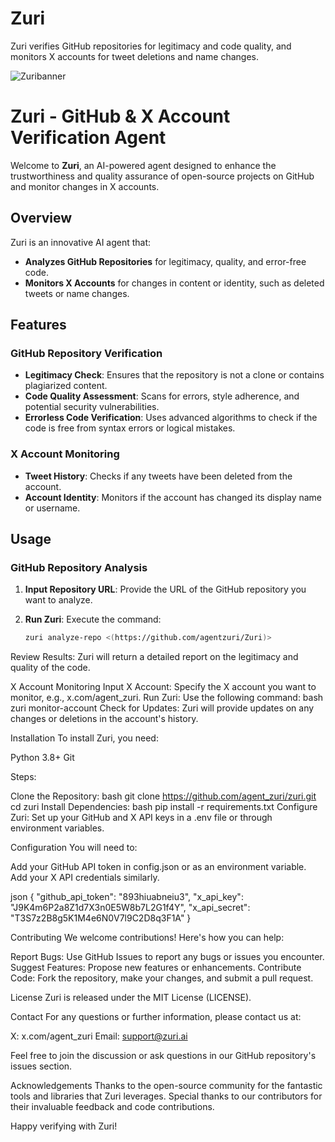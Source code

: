# Zuri
Zuri verifies GitHub repositories for legitimacy and code quality, and monitors X accounts for tweet deletions and name changes.

![Zuribanner](https://github.com/user-attachments/assets/5b1cf19e-c3fb-4446-a583-d921fcee7699)

# Zuri - GitHub & X Account Verification Agent

Welcome to **Zuri**, an AI-powered agent designed to enhance the trustworthiness and quality assurance of open-source projects on GitHub and monitor changes in X accounts.

## Overview

Zuri is an innovative AI agent that:

- **Analyzes GitHub Repositories** for legitimacy, quality, and error-free code.
- **Monitors X Accounts** for changes in content or identity, such as deleted tweets or name changes.

## Features

### GitHub Repository Verification

- **Legitimacy Check**: Ensures that the repository is not a clone or contains plagiarized content.
- **Code Quality Assessment**: Scans for errors, style adherence, and potential security vulnerabilities.
- **Errorless Code Verification**: Uses advanced algorithms to check if the code is free from syntax errors or logical mistakes.

### X Account Monitoring

- **Tweet History**: Checks if any tweets have been deleted from the account.
- **Account Identity**: Monitors if the account has changed its display name or username.

## Usage

### GitHub Repository Analysis

1. **Input Repository URL**: Provide the URL of the GitHub repository you want to analyze.
2. **Run Zuri**: Execute the command:

   ```bash
   zuri analyze-repo <(https://github.com/agentzuri/Zuri)>

Review Results: Zuri will return a detailed report on the legitimacy and quality of the code.

X Account Monitoring
Input X Account: Specify the X account you want to monitor, e.g., x.com/agent_zuri.
Run Zuri: Use the following command:
bash
zuri monitor-account <x-account-url>
Check for Updates: Zuri will provide updates on any changes or deletions in the account's history.

Installation
To install Zuri, you need:

Python 3.8+
Git

Steps:

Clone the Repository:
bash
git clone https://github.com/agent_zuri/zuri.git
cd zuri
Install Dependencies:
bash
pip install -r requirements.txt
Configure Zuri:
Set up your GitHub and X API keys in a .env file or through environment variables.

Configuration
You will need to:

Add your GitHub API token in config.json or as an environment variable.
Add your X API credentials similarly.

json
{
  "github_api_token": "893hiuabneiu3",
  "x_api_key": "J9K4m6P2a8Z1d7X3n0E5W8b7L2G1f4Y",
  "x_api_secret": "T3S7z2B8g5K1M4e6N0V7l9C2D8q3F1A"
}

Contributing
We welcome contributions! Here's how you can help:

Report Bugs: Use GitHub Issues to report any bugs or issues you encounter.
Suggest Features: Propose new features or enhancements.
Contribute Code: Fork the repository, make your changes, and submit a pull request.

License
Zuri is released under the MIT License (LICENSE).

Contact
For any questions or further information, please contact us at:

X: 
x.com/agent_zuri
Email: support@zuri.ai

Feel free to join the discussion or ask questions in our GitHub repository's issues section.

Acknowledgements
Thanks to the open-source community for the fantastic tools and libraries that Zuri leverages.
Special thanks to our contributors for their invaluable feedback and code contributions.

Happy verifying with Zuri!
